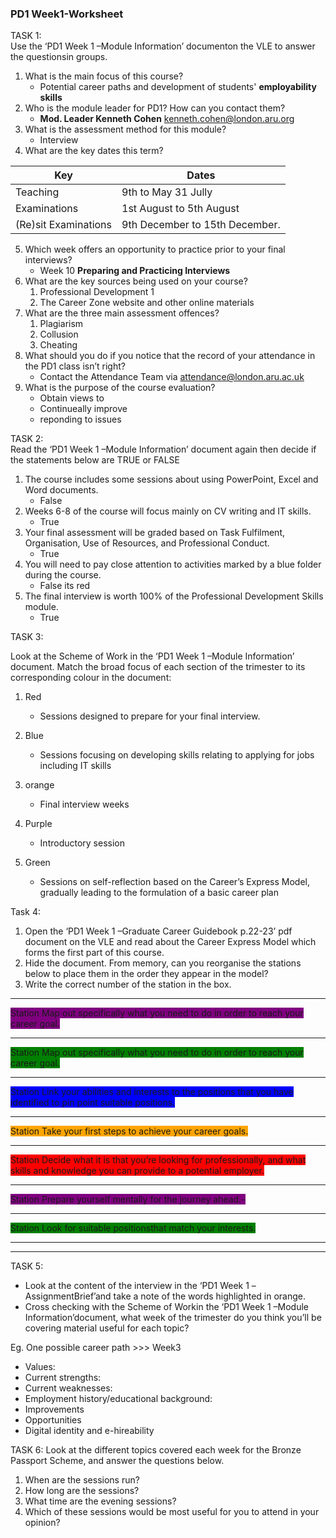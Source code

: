 ### PD1 Week1-Worksheet 
TASK 1:  
Use the ‘PD1 Week 1 –Module Information’ documenton the VLE to answer the questionsin groups.
1. What is the main focus of this course?
    - Potential career paths and development of students' **employability skills**
2. Who is the module leader for PD1? How can you contact them?
    - **Mod. Leader Kenneth Cohen** kenneth.cohen@london.aru.org 
3. What is the assessment method for this module? 
    - Interview
4. What are the key dates this term?

|Key | Dates |
|----------|---------------------| 
| Teaching | 9th to May 31 Jully |
|Examinations| 1st August to 5th August|
| (Re)sit Examinations| 9th December to 15th December.
5. Which week offers an opportunity to practice prior to your final interviews?
    - Week 10 **Preparing and Practicing Interviews**
6. What are the key sources being used on your course? 
    1.  Professional Development 1
    2.  The Career Zone website and other online materials 
7. What are the three main assessment offences? 
    1. Plagiarism
    2. Collusion
    3. Cheating
8. What should you do if you notice that the record of your attendance in the PD1 class isn’t right?
    - Contact the Attendance Team via attendance@london.aru.ac.uk 
9. What is the purpose of the course evaluation?
    - Obtain views to 
    - Continueally improve
    - reponding to issues 
      

TASK 2:  
Read the ‘PD1 Week 1 –Module Information’ document again then decide if the statements below are TRUE or FALSE
1. The course includes some sessions about using PowerPoint, Excel and Word documents.
    - False   
2. Weeks 6-8 of the course will focus mainly on CV writing and IT skills.
    - True
3. Your final assessment will be graded based on Task Fulfilment, Organisation, Use of Resources, and Professional Conduct.
    - True
4. You will need to pay close attention to activities marked by a blue folder during the course.
    - False its red
5. The final interview is worth 100% of the Professional Development Skills module.
    - True

TASK 3: 

Look at the Scheme of Work in the ‘PD1 Week 1 –Module Information’ document. Match the broad focus of each section of the trimester to its corresponding colour in the document:
1. Red       
    - Sessions designed to prepare for your final interview.    
2. Blue        
    - Sessions focusing on developing skills relating to applying for jobs including IT skills
3. orange       
    - Final interview weeks

4. Purple       
    - Introductory session

5. Green         
    - Sessions on self-reflection based on the Career’s Express Model, gradually leading to the formulation of a basic career plan


Task 4: 
1. Open the ‘PD1 Week 1 –Graduate Career Guidebook p.22-23’ pdf document on the VLE and read about the Career Express Model which forms the first part of this course.
2. Hide the document. From memory, can you reorganise the stations below to place them in the order they appear in the model? 
3. Write the correct number of the station in the box.

---

<span style="background-color: purple;">
Station Map out specifically what you need to do in order to reach your career goal.
</span>

---
<span style="background-color: green ;">
Station Map out specifically what you need to do in order to reach your career goal.
</span>

---

<span style="background-color: blue ;" >
Station Link your abilities and interests to the positions that you have identified to pin point suitable positions.
</span>

---
<span style="background-color: orange;" >
Station Take your first steps to achieve your career goals.
</span>

---

<span style="background-color: red;" >
 Station Decide what it is that you’re looking for professionally, and what skills and knowledge you can provide to a potential employer.
</span>

---

<span style="background-color: purple;">
Station Prepare yourself mentally for the journey ahead.- 
</span>

---

<span style="background-color: green;">
Station Look for suitable positionsthat match your interests.
</span>

---

---



TASK 5:
- Look at the content of the interview in the ‘PD1 Week 1 –AssignmentBrief’and take a note of the words highlighted in orange.
- Cross checking with the Scheme of Workin the ‘PD1 Week 1 –Module Information’document,
what week of the trimester do you think you’ll be covering material useful for each topic?

Eg. One possible career path  >>> Week3

- Values:
- Current strengths:
- Current weaknesses:
- Employment history/educational background:
- Improvements
- Opportunities
- Digital identity and e-hireability


TASK 6: 
Look at the different topics covered each week for the Bronze Passport Scheme, and answer the questions below. 

1. When are the sessions run?
2. How long are the sessions?
3. What time are the evening sessions?
4. Which of these sessions would be most useful for you to attend in your
opinion?



